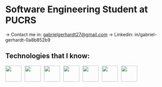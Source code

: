 
# Software Engineering Student at PUCRS

-> Contact me in: gabrielgerhardt27@gmail.com
-> Linkedin: in/gabriel-gerhardt-0a8b852b9

## Technologies that I know:
<div style="display: flex; gap: 10px;">

<img height="50px" width="50px" src="https://cdn.jsdelivr.net/gh/devicons/devicon@latest/icons/python/python-plain-wordmark.svg" />
<img height="50px" width="50px" src="https://cdn.jsdelivr.net/gh/devicons/devicon@latest/icons/typescript/typescript-plain.svg" />
<img height="50px" width="50px" src="https://cdn.jsdelivr.net/gh/devicons/devicon@latest/icons/react/react-original-wordmark.svg" /> 
<img height="50px" width="50px" src="https://cdn.jsdelivr.net/gh/devicons/devicon@latest/icons/html5/html5-plain-wordmark.svg" />
<img height="50px" width="50px" src="https://cdn.jsdelivr.net/gh/devicons/devicon@latest/icons/css3/css3-plain-wordmark.svg" />
<img height="50px" width="50px" src="https://cdn.jsdelivr.net/gh/devicons/devicon@latest/icons/postgresql/postgresql-plain-wordmark.svg" />
<img height=50px width=50px src="https://cdn.jsdelivr.net/gh/devicons/devicon@latest/icons/bash/bash-plain.svg" />
</div>
